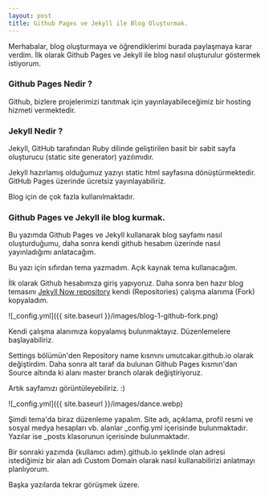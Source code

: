 ```yaml
---
layout: post
title: Github Pages ve Jekyll ile Blog Oluşturmak.
---
```



Merhabalar, blog oluşturmaya ve öğrendiklerimi burada paylaşmaya karar verdim.
İlk olarak Github Pages ve Jekyll ile blog nasıl oluşturulur göstermek istiyorum.

### Github Pages Nedir ?
Github, bizlere projelerimizi tanıtmak için yayınlayabileceğimiz 
bir hosting hizmeti vermektedir.

### Jekyll Nedir ?
Jekyll, GitHub tarafından Ruby dilinde geliştirilen basit bir 
sabit sayfa oluşturucu (static site generator) yazılımıdır.

Jekyll hazırlamış olduğumuz yazıyı static html sayfasına dönüştürmektedir.
GitHub Pages üzerinde ücretsiz yayınlayabiliriz.

Blog için de çok fazla kullanılmaktadır.

### Github Pages ve Jekyll ile blog kurmak.
Bu yazımda Github Pages ve Jekyll kullanarak blog sayfamı nasıl oluşturduğumu, 
daha sonra kendi github hesabım üzerinde nasıl yayınladığımı anlatacağım.

Bu yazı için sıfırdan tema yazmadım. Açık kaynak tema kullanacağım.

İlk olarak Github hesabımıza giriş yapıyoruz. 
Daha sonra ben hazır blog temasını [Jekyll Now repository](https://github.com/barryclark/jekyll-now)
kendi (Repositories) çalışma alanıma (Fork) kopyaladım.


![_config.yml]({{ site.baseurl }}/images/blog-1-github-fork.png)

Kendi çalışma alanımıza kopyalamış bulunmaktayız. Düzenlemelere başlayabiliriz.

Settings bölümün'den Repository name kısmını umutcakar.github.io olarak değiştirdim.
Daha sonra alt taraf da bulunan Github Pages kısmın'dan Source altında ki alanı 
master branch olarak değiştiriyoruz.

Artık sayfamızı görüntüleyebiliriz. :)

![_config.yml]({{ site.baseurl }}/images/dance.webp)

Şimdi tema'da biraz düzenleme yapalım.
Site adı, açıklama, profil resmi ve sosyal medya hesapları vb. alanlar 
_config.yml içerisinde bulunmaktadır.
Yazılar ise _posts klasorunun içerisinde bulunmaktadır.

Bir sonraki yazımda {kullanıcı adım}.github.io şeklinde olan adresi istediğimiz 
bir alan adı Custom Domain olarak nasıl kullanabilirizi anlatmayı planlıyorum.

Başka yazılarda tekrar görüşmek üzere.

